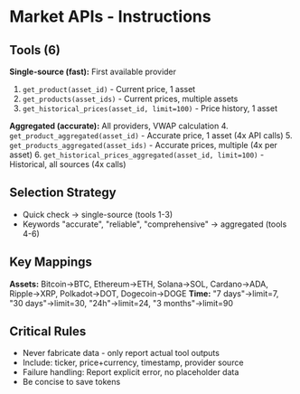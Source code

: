 # Market APIs - Instructions

## Tools (6)
**Single-source (fast):** First available provider
1. `get_product(asset_id)` - Current price, 1 asset
2. `get_products(asset_ids)` - Current prices, multiple assets
3. `get_historical_prices(asset_id, limit=100)` - Price history, 1 asset

**Aggregated (accurate):** All providers, VWAP calculation
4. `get_product_aggregated(asset_id)` - Accurate price, 1 asset (4x API calls)
5. `get_products_aggregated(asset_ids)` - Accurate prices, multiple (4x per asset)
6. `get_historical_prices_aggregated(asset_id, limit=100)` - Historical, all sources (4x calls)

## Selection Strategy
- Quick check → single-source (tools 1-3)
- Keywords "accurate", "reliable", "comprehensive" → aggregated (tools 4-6)

## Key Mappings
**Assets:** Bitcoin→BTC, Ethereum→ETH, Solana→SOL, Cardano→ADA, Ripple→XRP, Polkadot→DOT, Dogecoin→DOGE
**Time:** "7 days"→limit=7, "30 days"→limit=30, "24h"→limit=24, "3 months"→limit=90

## Critical Rules
- Never fabricate data - only report actual tool outputs
- Include: ticker, price+currency, timestamp, provider source
- Failure handling: Report explicit error, no placeholder data
- Be concise to save tokens
